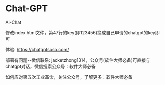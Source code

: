 # Chat-GPT
Ai-Chat

修改index.html文件，第47行的key(即123456)换成自己申请的chatgpt的key即可

体验: https://chatgptsoso.com/

部署有问题--微信联系: jacketzhong1314，公众号(软件大师必备)可直接与chatgpt对话，微信搜索公众号：软件大师必备

如何应对第五次工业革命，关注公众号，了解更多：软件大师必备
